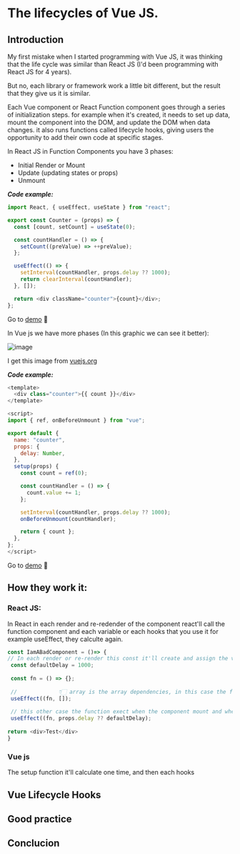 # The lifecycles of Vue JS.

## Introduction
My first mistake when I started programming with Vue JS, it was thinking that the life cycle was similar than React JS (I'd been programming with React JS for 4 years).

But no, each library or framework work a little bit different, but the result that they give us it is similar.

Each Vue component or React Function component goes through a series of initialization steps. for example when it's created, it needs to set up data, mount the component into the DOM, and update the DOM when data changes. it also runs functions called lifecycle hooks, giving users the opportunity to add their own code at specific stages.

In React JS in Function Components you have 3 phases:
- Initial Render or Mount
- Update (updating states or props)
- Unmount

***Code example:***

```js
import React, { useEffect, useState } from "react";

export const Counter = (props) => {
  const [count, setCount] = useState(0);

  const countHandler = () => {
    setCount((preValue) => ++preValue);
  };

  useEffect(() => {
    setInterval(countHandler, props.delay ?? 1000);
    return clearInterval(countHandler);
  }, []);

  return <div className="counter">{count}</div>;
};
```

Go to [demo](https://codesandbox.io/embed/optimistic-solomon-rr8ckk?fontsize=14&hidenavigation=1&theme=dark) 🚀

In Vue js we have more phases (In this graphic we can see it better):

![image](https://user-images.githubusercontent.com/38573357/198037458-8f5a26fe-ce1f-4822-a760-97c0e52958ed.png)

I get this image from [vuejs.org](https://vuejs.org/guide/essentials/lifecycle.html#lifecycle-diagram)

***Code example:***
```js
<template>
  <div class="counter">{{ count }}</div>
</template>

<script>
import { ref, onBeforeUnmount } from "vue";

export default {
  name: "counter",
  props: {
    delay: Number,
  },
  setup(props) {
    const count = ref(0);

    const countHandler = () => {
      count.value += 1;
    };

    setInterval(countHandler, props.delay ?? 1000);
    onBeforeUnmount(countHandler);

    return { count };
  },
};
</script>
```
Go to [demo](https://codesandbox.io/s/eager-cache-7w7si9?file=/src/components/counter.vue:0-426) 🚀

## How they work it:

### React JS:
In React in each render and re-redender of the component react'll call the function component and each variable or each hooks that you use it for example useEffect, they calculte again.

```js
const IamABadComponent = ()=> {
// In each render or re-render this const it'll create and assign the value. 
 const defaultDelay = 1000; 
 
 const fn = () => {};
 
 //             👇🏻 array is the array dependencies, in this case the function exect when the component mount.
 useEffect((fn, []);
 
 // this other case the function exect when the component mount and when the 'props.delay' change the value.
 useEffect((fn, props.delay ?? defaultDelay); 
 
return <div>Test</div>
}
```

### Vue js
The setup function it'll calculate one time, and then each hooks 


## Vue Lifecycle Hooks

## Good practice

## Conclucion
